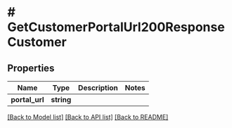 # # GetCustomerPortalUrl200ResponseCustomer

## Properties

Name | Type | Description | Notes
------------ | ------------- | ------------- | -------------
**portal_url** | **string** |  |

[[Back to Model list]](../../README.md#models) [[Back to API list]](../../README.md#endpoints) [[Back to README]](../../README.md)
